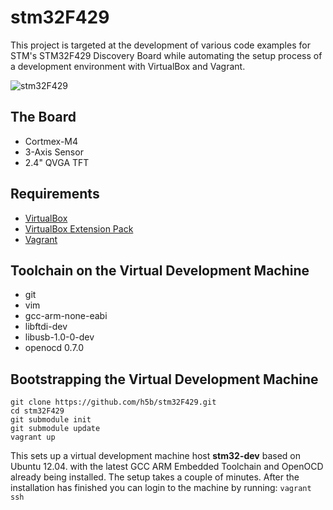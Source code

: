 # stm32F429

This project is targeted at the development of various code examples for STM's
STM32F429 Discovery Board while automating the setup process of a development
environment with VirtualBox and Vagrant.

![stm32F429](https://github.com/h5b/stm32F429/raw/master/doc/img/stm32f429iDISC.png)

## The Board

* Cortmex-M4
* 3-Axis Sensor
* 2.4" QVGA TFT

## Requirements

* [VirtualBox](https://www.virtualbox.org)
* [VirtualBox Extension Pack](http://download.virtualbox.org/virtualbox/)
* [Vagrant](http://vagrantup.com)

## Toolchain on the Virtual Development Machine

* git
* vim
* gcc-arm-none-eabi
* libftdi-dev
* libusb-1.0-0-dev
* openocd 0.7.0

## Bootstrapping the Virtual Development Machine

```
git clone https://github.com/h5b/stm32F429.git
cd stm32F429
git submodule init
git submodule update
vagrant up
```

This sets up a virtual development machine host __stm32-dev__ based on Ubuntu
12.04. with the latest GCC ARM Embedded Toolchain and OpenOCD already being
installed. The setup takes a couple of minutes. After the installation has
finished you can login to the machine by running: `vagrant ssh`
